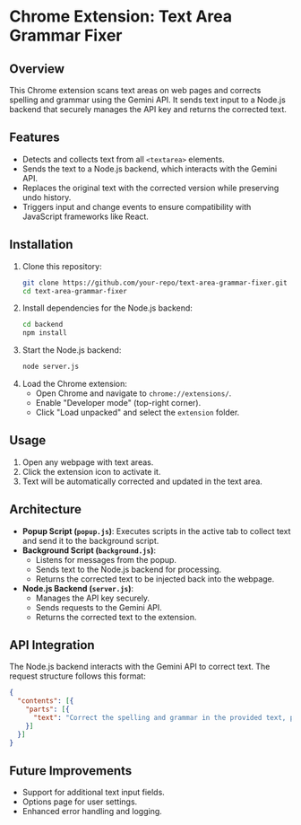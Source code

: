 # Chrome Extension: Text Area Grammar Fixer

## Overview
This Chrome extension scans text areas on web pages and corrects spelling and grammar using the Gemini API. It sends text input to a Node.js backend that securely manages the API key and returns the corrected text.

## Features
- Detects and collects text from all `<textarea>` elements.
- Sends the text to a Node.js backend, which interacts with the Gemini API.
- Replaces the original text with the corrected version while preserving undo history.
- Triggers input and change events to ensure compatibility with JavaScript frameworks like React.

## Installation
1. Clone this repository:
   ```sh
   git clone https://github.com/your-repo/text-area-grammar-fixer.git
   cd text-area-grammar-fixer
   ```
2. Install dependencies for the Node.js backend:
   ```sh
   cd backend
   npm install
   ```
3. Start the Node.js backend:
   ```sh
   node server.js
   ```
4. Load the Chrome extension:
   - Open Chrome and navigate to `chrome://extensions/`.
   - Enable "Developer mode" (top-right corner).
   - Click "Load unpacked" and select the `extension` folder.

## Usage
1. Open any webpage with text areas.
2. Click the extension icon to activate it.
3. Text will be automatically corrected and updated in the text area.

## Architecture
- **Popup Script (`popup.js`)**: Executes scripts in the active tab to collect text and send it to the background script.
- **Background Script (`background.js`)**:
  - Listens for messages from the popup.
  - Sends text to the Node.js backend for processing.
  - Returns the corrected text to be injected back into the webpage.
- **Node.js Backend (`server.js`)**:
  - Manages the API key securely.
  - Sends requests to the Gemini API.
  - Returns the corrected text to the extension.

## API Integration
The Node.js backend interacts with the Gemini API to correct text. The request structure follows this format:
```json
{
  "contents": [{
    "parts": [{
      "text": "Correct the spelling and grammar in the provided text, preserving the original formatting unchanged. Output only the corrected text. If no text is provided or you're unsure how to proceed, output the original text unchanged or return 'nothing'. Text to edit: <user_text>"
    }]
  }]
}
```

## Future Improvements
- Support for additional text input fields.
- Options page for user settings.
- Enhanced error handling and logging.

